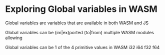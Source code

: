 # Exploring Global variables in WASM

Global variables are variables that are available in both WASM and JS

Global variables can be (im|ex)ported (to|from) multiple WASM modules
allowing

Global variables can be 1 of the 4 primitive values in WASM i32 i64 f32 f64
